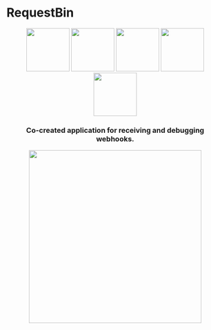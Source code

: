 # RequestBin
<div align="center">
  <img width="100" src="https://user-images.githubusercontent.com/41551585/186258940-3d206d20-132e-406e-8483-71f18e459690.svg"/>
  <img width="100" src="https://user-images.githubusercontent.com/41551585/186258102-8b679422-04f2-4309-a8e3-7e9d9b361b16.svg"/>
  <img width="100" src="https://user-images.githubusercontent.com/41551585/186258105-9556a4b2-9b8d-4405-89ce-accfa6436f2d.svg"/>
  <img width="100" src="https://user-images.githubusercontent.com/41551585/186258615-95b5c161-9120-43e8-ac13-3e85b33fdf97.svg"/>
  <img width="100" src="https://user-images.githubusercontent.com/41551585/186258107-ac6ff219-9640-4b27-8ace-37a07af3d717.svg"/>
</img>

### Co-created application for receiving and debugging webhooks.

<img width="400" src="https://user-images.githubusercontent.com/41551585/186257691-630de847-7ba1-4905-91fd-e2a1bd6502c1.gif" />
